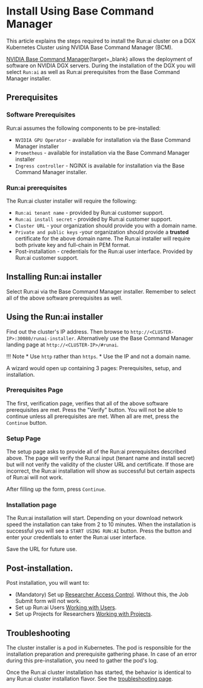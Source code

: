 <!-- DGX Bundle -->
# Install Using Base Command Manager

This article explains the steps required to install the Run:ai cluster on a DGX Kubernetes Cluster using NVIDIA Base Command Manager (BCM).

[NVIDIA Base Command Manager](https://www.nvidia.com/en-us/data-center/base-command/manager/){target=_blank} allows the deployment of software on NVIDIA DGX servers. During the installation of the DGX you will select `Run:ai` as well as Run:ai prerequisites from the Base Command Manager installer.

## Prerequisites

### Software Prerequisites

Run:ai assumes the following components to be pre-installed:

* `NVIDIA GPU Operator` - available for installation via the Base Command Manager installer
* `Prometheus` - available for installation via the Base Command Manager installer
* `Ingress controller` - NGINX is available for installation via the Base Command Manager installer. 


###  Run:ai prerequisites 

The Run:ai cluster installer will require the following:

* `Run:ai tenant name` - provided by Run:ai customer support.
* `Run:ai install secret` - provided by Run:ai customer support.
* `Cluster URL` - your organization should provide you with a domain name.
* `Private and public keys` -your organization should provide a __trusted__ certificate for the above domain name. The Run:ai installer will require both private key and full-chain in PEM format. 
* Post-installation - credentials for the Run:ai user interface. Provided by Run:ai customer support.
## Installing Run:ai installer

Select Run:ai via the Base Command Manager installer. Remember to select all of the above software prerequisites as well. 

## Using the Run:ai installer

Find out the cluster's IP address. Then browse to `http://<CLUSTER-IP>:30080/runai-installer`. Alternatively use the Base Command Manager landing page at `http://<CLUSTER-IP>/#runai`.  

!!! Note
    * Use `http` rather than `https`.
    * Use the IP and not a domain name.

A wizard would open up containing 3 pages: Prerequisites, setup, and installation. 


### Prerequisites Page

The first, verification page, verifies that all of the above software prerequisites are met. Press the "Verify" button. You will not be able to continue unless all prerequisites are met. When all are met, press the `Continue` button. 

### Setup Page

The setup page asks to provide all of the Run:ai prerequisites described above. The page will verify the Run:ai input (tenant name and install secret) but will not verify the validity of the cluster URL and certificate. If those are incorrect, the Run:ai installation will show as successful but certain aspects of Run:ai will not work. 

After filling up the form, press `Continue`. 

### Installation page

The Run:ai installation will start. Depending on your download network speed the installation can take from 2 to 10 minutes. When the installation is successful you will see a `START USING RUN:AI` button. Press the button and enter your credentials to enter the Run:ai user interface. 

Save the URL for future use. 


## Post-installation. 

Post installation, you will want to:

* (Mandatory) Set up [Researcher Access Control](../../authentication/researcher-authentication.md). Without this, the Job Submit form will not work.
* Set up Run:ai Users [Working with Users](../../authentication/users.md).
* Set up Projects for Researchers [Working with Projects](../../../platform-admin/aiinitiatives/org/projects.md).

## Troubleshooting

The cluster installer is a pod in Kubernetes. The pod is responsible for the installation preparation and prerequisite gathering phase. In case of an error during this pre-installation, you need to gather the pod's log. 

Once the Run:ai cluster installation has started, the behavior is identical to any Run:ai cluster installation flavor. See the [troubleshooting page](../../troubleshooting/troubleshooting.md).

